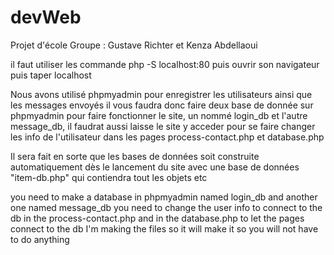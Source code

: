# devWeb
Projet d'école 
Groupe : Gustave Richter et Kenza Abdellaoui

il faut utiliser les commande php -S localhost:80 puis ouvrir son navigateur puis taper localhost


Nous avons utilisé phpmyadmin pour enregistrer les utilisateurs ainsi que les messages envoyés il vous faudra donc faire 
deux base de donnée sur phpmyadmin pour faire fonctionner le site, un nommé login_db et l'autre message_db, il faudrat aussi laisse le site y acceder 
pour se faire changer les info de l'utilisateur dans les pages process-contact.php et database.php

Il sera fait en sorte que les bases de données soit construite automatiquement dès le lancement du site
avec une base de données "item-db.php" qui contiendra tout les objets etc


you need to make a database in phpmyadmin named login_db and another one named message_db
you need to change the user info to connect to the db in the process-contact.php and in the database.php to let the pages connect to the db 
I'm making the files so it will make it so you will not have to do anything

